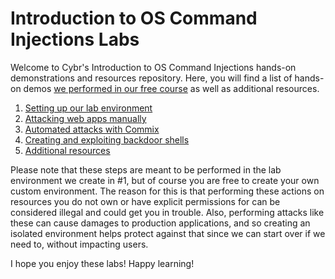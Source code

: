 # Introduction to OS Command Injections Labs
Welcome to Cybr's Introduction to OS Command Injections hands-on demonstrations and resources repository. Here, you will find a list of hands-on demos [we performed in our free course](https://cybr.com/courses/introduction-to-os-command-injections/) as well as additional resources.
1. [Setting up our lab environment](https://github.com/Cybr-Inc/intro-os-command-injections-labs/tree/master/1.%20Setting%20up%20our%20lab%20environment)
2. [Attacking web apps manually](https://github.com/Cybr-Inc/intro-os-command-injections-labs/tree/master/2.%20Attacking%20web%20apps%20manually)
3. [Automated attacks with Commix](https://github.com/Cybr-Inc/intro-os-command-injections-labs/tree/master/2.%20Attacking%20web%20apps%20manually)
4. [Creating and exploiting backdoor shells](https://github.com/Cybr-Inc/intro-os-command-injections-labs/tree/master/4.%20Creating%20and%20exploiting%20backdoor%20shells)
5. [Additional resources](https://github.com/Cybr-Inc/intro-os-command-injections-labs/tree/master/5.%20Additional%20Resources)

Please note that these steps are meant to be performed in the lab environment we create in #1, but of course you are free to create your own custom environment. The reason for this is that performing these actions on resources you do not own or have explicit permissions for can be considered illegal and could get you in trouble. Also, performing attacks like these can cause damages to production applications, and so creating an isolated environment helps protect against that since we can start over if we need to, without impacting users.

I hope you enjoy these labs! Happy learning!

